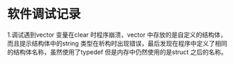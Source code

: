 # 软件调试记录

1.调试遇到vector 变量在clear 时程序崩溃，vector 中存放的是自定义的结构体，而且提示结构体中的string 类型在析构时出现错误，最后发现在程序中定义了相同的结构体名称，虽然使用了typedef 但是内存中仍然使用的是struct 之后的名称。
